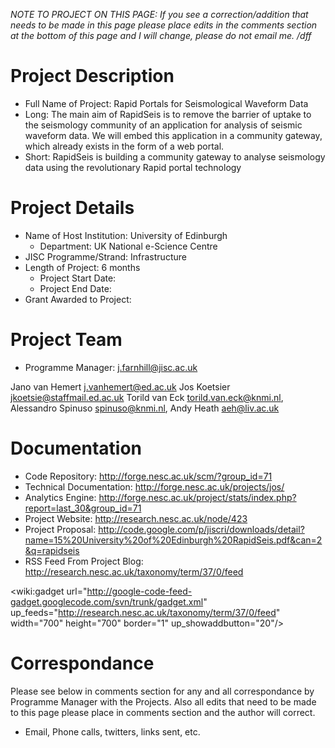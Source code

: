 _NOTE TO PROJECT ON THIS PAGE: If you see a correction/addition that needs to be made in this page please place edits in the comments section at the bottom of this page and I will change, please do not email me. /dff_

# Project Description #
  * Full Name of Project: Rapid Portals for Seismological Waveform Data
  * Long: The main aim of RapidSeis is to remove the barrier of uptake to the seismology community of an application for analysis of seismic waveform data. We will embed this application in a community gateway, which already exists in the form of a web portal.
  * Short: RapidSeis is building a community gateway to analyse seismology data using the revolutionary Rapid portal technology

# Project Details #
  * Name of Host Institution: University of Edinburgh
    * Department: UK National e-Science Centre
  * JISC Programme/Strand: Infrastructure
  * Length of Project: 6 months
    * Project Start Date:
    * Project End Date:
  * Grant Awarded to Project:

# Project Team #
  * Programme Manager: j.farnhill@jisc.ac.uk

Jano van Hemert	j.vanhemert@ed.ac.uk	Jos Koetsier	jkoetsie@staffmail.ed.ac.uk	Torild van Eck <torild.van.eck@knmi.nl>, Alessandro Spinuso <spinuso@knmi.nl>, Andy Heath <aeh@liv.ac.uk>


# Documentation #
  * Code Repository: http://forge.nesc.ac.uk/scm/?group_id=71
  * Technical Documentation: http://forge.nesc.ac.uk/projects/jos/
  * Analytics Engine: http://forge.nesc.ac.uk/project/stats/index.php?report=last_30&group_id=71
  * Project Website: http://research.nesc.ac.uk/node/423
  * Project Proposal: http://code.google.com/p/jiscri/downloads/detail?name=15%20University%20of%20Edinburgh%20RapidSeis.pdf&can=2&q=rapidseis
  * RSS Feed From Project Blog: http://research.nesc.ac.uk/taxonomy/term/37/0/feed

<wiki:gadget url="http://google-code-feed-gadget.googlecode.com/svn/trunk/gadget.xml" up\_feeds="http://research.nesc.ac.uk/taxonomy/term/37/0/feed" width="700" height="700" border="1" up\_showaddbutton="20"/>


# Correspondance #
Please see below in comments section for any and all correspondance by Programme Manager with the Projects.  Also all edits that need to be made to this page please place in comments section and the author will correct.
  * Email, Phone calls, twitters, links sent, etc.